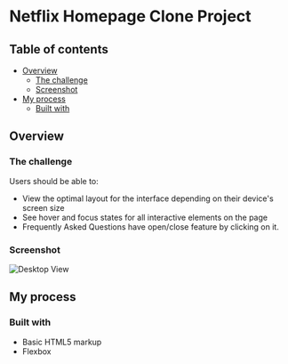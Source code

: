 # Netflix Homepage Clone Project


## Table of contents

- [Overview](#overview)
  - [The challenge](#the-challenge)
  - [Screenshot](#screenshot)
- [My process](#my-process)
  - [Built with](#built-with)

## Overview

### The challenge

Users should be able to:

- View the optimal layout for the interface depending on their device's screen size
- See hover and focus states for all interactive elements on the page
- Frequently Asked Questions have open/close feature by clicking on it.

### Screenshot

![Desktop View](/screenshots/desktop-view.png) 


## My process

### Built with

- Basic HTML5 markup
- Flexbox
